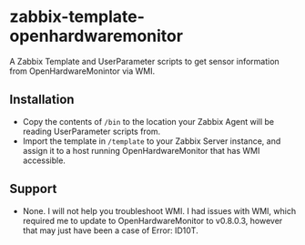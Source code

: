 # zabbix-template-openhardwaremonitor
A Zabbix Template and UserParameter scripts to get sensor information from OpenHardwareMonintor via WMI.

## Installation

 - Copy the contents of `/bin` to the location your Zabbix Agent will be reading UserParameter scripts from.
 - Import the template in `/template` to your Zabbix Server instance, and assign it to a host running OpenHardwareMonitor that has WMI accessible.

## Support

 - None. I will not help you troubleshoot WMI. I had issues with WMI, which required me to update to OpenHardwareMonitor to v0.8.0.3, however that may just have been a case of Error: ID10T.
